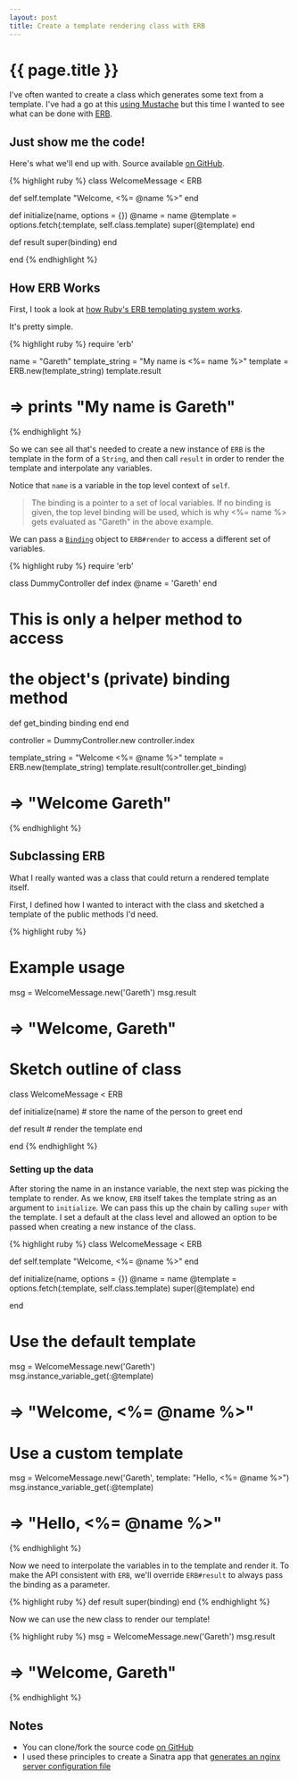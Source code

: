 ```yaml
---
layout: post
title: Create a template rendering class with ERB
---
```


# {{ page.title }}

I've often wanted to create a class which generates some text from a template. I've had a go at this [using Mustache](https://github.com/garethrees/paramsfile) but this time I wanted to see what can be done with [ERB](http://ruby-doc.org/stdlib-2.1.0/libdoc/erb/rdoc/ERB.html).

## Just show me the code!

Here's what we'll end up with.
Source available [on GitHub](https://gist.github.com/garethrees/8386142).

{% highlight ruby %}
class WelcomeMessage < ERB

  def self.template
    "Welcome, <%= @name %>"
  end

  def initialize(name, options = {})
    @name     = name
    @template = options.fetch(:template, self.class.template)
    super(@template)
  end

  def result
    super(binding)
  end

end
{% endhighlight %}

## How ERB Works

First, I took a look at [how Ruby's ERB templating system works](http://rrn.dk/rubys-erb-templating-system).

It's pretty simple.

{% highlight ruby %}
require 'erb'

name            = "Gareth"
template_string = "My name is <%= name %>"
template        = ERB.new(template_string)
template.result
# => prints "My name is Gareth"
{% endhighlight %}

So we can see all that's needed to create a new instance of `ERB` is the template in the form of a `String`, and then call `result` in order to render the template and interpolate any variables.

Notice that `name` is a variable in the top level context of `self`.

> The binding is a pointer to a set of local variables. If no binding is given, the top level binding will be used, which is why <%= name %> gets evaluated as "Gareth" in the above example.

We can pass a [`Binding`](http://ruby-doc.org/core-2.1.0/Binding.html) object to `ERB#render` to access a different set of variables.

{% highlight ruby %}
require 'erb'

class DummyController
  def index
    @name = 'Gareth'
  end

  # This is only a helper method to access
  # the object's (private) binding method
  def get_binding
    binding
  end
end

controller = DummyController.new
controller.index

template_string = "Welcome <%= @name %>"
template        = ERB.new(template_string)
template.result(controller.get_binding)
# => "Welcome Gareth"
{% endhighlight %}

## Subclassing ERB

What I really wanted was a class that could return a rendered template itself.

First, I defined how I wanted to interact with the class and sketched a template of the public methods I'd need.

{% highlight ruby %}
# Example usage
msg = WelcomeMessage.new('Gareth')
msg.result
# => "Welcome, Gareth"

# Sketch outline of class
class WelcomeMessage < ERB

  def initialize(name)
    # store the name of the person to greet
  end

  def result
    # render the template
  end

end
{% endhighlight %}

### Setting up the data

After storing the name in an instance variable, the next step was picking the template to render. As we know, `ERB` itself takes the template string as an argument to `initialize`. We can pass this up the chain by calling `super` with the template. I set a default at the class level and allowed an option to be passed when creating a new instance of the class.

{% highlight ruby %}
class WelcomeMessage < ERB

  def self.template
    "Welcome, <%= @name %>"
  end

  def initialize(name, options = {})
    @name     = name
    @template = options.fetch(:template, self.class.template)
    super(@template)
  end

end

# Use the default template
msg = WelcomeMessage.new('Gareth')
msg.instance_variable_get(:@template)
# => "Welcome, <%= @name %>"

# Use a custom template
msg = WelcomeMessage.new('Gareth', template: "Hello, <%= @name %>") msg.instance_variable_get(:@template)
# => "Hello, <%= @name %>"
{% endhighlight %}  

Now we need to interpolate the variables in to the template and render it. To make the API consistent with `ERB`, we'll override `ERB#result` to always pass the binding as a parameter.

{% highlight ruby %}
def result
  super(binding)
end
{% endhighlight %}

Now we can use the new class to render our template!

{% highlight ruby %}
msg = WelcomeMessage.new('Gareth')
msg.result
# => "Welcome, Gareth"
{% endhighlight %}

## Notes

- You can clone/fork the source code [on GitHub](https://gist.github.com/garethrees/8386142)
- I used these principles to create a Sinatra app that [generates an nginx server configuration file](https://github.com/garethrees/nginx-server-generator)
